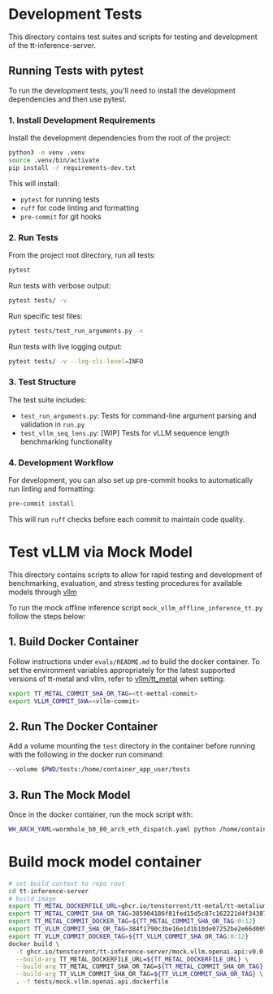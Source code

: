 # Development Tests

This directory contains test suites and scripts for testing and development of the tt-inference-server.

## Running Tests with pytest

To run the development tests, you'll need to install the development dependencies and then use pytest.

### 1. Install Development Requirements

Install the development dependencies from the root of the project:

```bash
python3 -m venv .venv
source .venv/bin/activate
pip install -r requirements-dev.txt
```

This will install:
- `pytest` for running tests
- `ruff` for code linting and formatting
- `pre-commit` for git hooks

### 2. Run Tests

From the project root directory, run all tests:

```bash
pytest
```

Run tests with verbose output:

```bash
pytest tests/ -v
```

Run specific test files:

```bash
pytest tests/test_run_arguments.py -v
```

Run tests with live logging output:

```bash
pytest tests/ -v --log-cli-level=INFO
```

### 3. Test Structure

The test suite includes:
- `test_run_arguments.py`: Tests for command-line argument parsing and validation in `run.py`
- `test_vllm_seq_lens.py`: [WIP] Tests for vLLM sequence length benchmarking functionality

### 4. Development Workflow

For development, you can also set up pre-commit hooks to automatically run linting and formatting:

```bash
pre-commit install
```

This will run `ruff` checks before each commit to maintain code quality.



# Test vLLM via Mock Model 

This directory contains scripts to allow for rapid testing and development of benchmarking, evaluation, and stress testing procedures for available models through [vllm](https://github.com/tenstorrent/vllm/tree/dev) 

To run the mock offline inference script `mock_vllm_offline_inference_tt.py` follow the steps below:

## 1. Build Docker Container

Follow instructions under `evals/README.md` to build the docker container. To set the environment variables appropriately for the latest supported versions of tt-metal and vllm, refer to [vllm/tt_metal](https://github.com/tenstorrent/vllm/blob/dev/tt_metal/README.md) when setting: 

```bash
export TT_METAL_COMMIT_SHA_OR_TAG=<tt-mettal-commit>
export VLLM_COMMIT_SHA=<vllm-commit>
```

## 2. Run The Docker Container

Add a volume mounting the `test` directory in the container before running with the following in the docker run command:

```bash
--volume $PWD/tests:/home/container_app_user/tests
```

## 3. Run The Mock Model

Once in the docker container, run the mock script with:

```bash
WH_ARCH_YAML=wormhole_b0_80_arch_eth_dispatch.yaml python /home/container_app_user/tests/mock_vllm_offline_inference_tt.py
```

# Build mock model container

```bash
# set build context to repo root
cd tt-inference-server
# build image
export TT_METAL_DOCKERFILE_URL=ghcr.io/tenstorrent/tt-metal/tt-metalium/ubuntu-20.04-amd64:v0.53.0-rc34-dev
export TT_METAL_COMMIT_SHA_OR_TAG=385904186f81fed15d5c87c162221d4f34387164
export TT_METAL_COMMIT_DOCKER_TAG=${TT_METAL_COMMIT_SHA_OR_TAG:0:12}
export TT_VLLM_COMMIT_SHA_OR_TAG=384f1790c3be16e1d1b10de07252be2e66d00935
export TT_VLLM_COMMIT_DOCKER_TAG=${TT_VLLM_COMMIT_SHA_OR_TAG:0:12}
docker build \
  -t ghcr.io/tenstorrent/tt-inference-server/mock.vllm.openai.api:v0.0.1-tt-metal-${TT_METAL_COMMIT_DOCKER_TAG}-${TT_VLLM_COMMIT_DOCKER_TAG} \
  --build-arg TT_METAL_DOCKERFILE_URL=${TT_METAL_DOCKERFILE_URL} \
  --build-arg TT_METAL_COMMIT_SHA_OR_TAG=${TT_METAL_COMMIT_SHA_OR_TAG} \
  --build-arg TT_VLLM_COMMIT_SHA_OR_TAG=${TT_VLLM_COMMIT_SHA_OR_TAG} \
  . -f tests/mock.vllm.openai.api.dockerfile
```